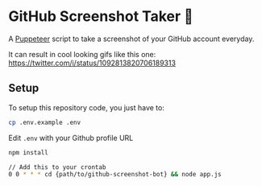 # GitHub Screenshot Taker 🤳

A [Puppeteer](https://github.com/GoogleChrome/puppeteer) script to take a screenshot of your GitHub account everyday.

It can result in cool looking gifs like this one:
https://twitter.com/i/status/1092813820706189313

## Setup

To setup this repository code, you just have to:

```bash
cp .env.example .env
```

Edit `.env` with your Github profile URL

```bash
npm install
```

```bash
// Add this to your crontab
0 0 * * * cd {path/to/github-screenshot-bot} && node app.js
```

